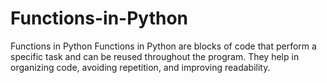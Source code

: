 # Functions-in-Python
Functions in Python Functions in Python are blocks of code that perform a specific task and can be reused throughout the program. They help in organizing code, avoiding repetition, and improving readability.
